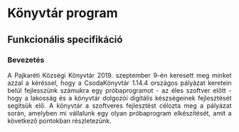 # Könyvtár program
## Funkcionális specifikáció

### Bevezetés
<p align="justify">A Pajkaréti Községi Könyvtár 2019. szeptember 9-én keresett meg minket azzal a kéréssel, hogy a CsodaKönyvtár 1.14.4 országos pályázat keretein belül fejlesszünk számukra egy próbaprogramot - az éles szoftver előtt - hogy a lakosság és a könyvtár dolgozói digitális készségeinek fejlesztését segítsük elő. A könyvtár a szoftveres fejlesztést célozta meg a pályázat során, amelyben mi vállalunk egy olyan próbaprogram elkészítését, amit a következő pontokban részletezünk.</p>